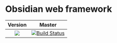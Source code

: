 # Obsidian web framework


| **Version** | **Master** |
|:---:|:---:|
|[![](http://meritbadge.herokuapp.com/obsidian)](https://crates.io/crates/obsidian)|[![Build Status](https://travis-ci.com/obsidian-rs/obsidian.svg?branch=master)](https://travis-ci.com/obsidian-rs/obsidian)|
